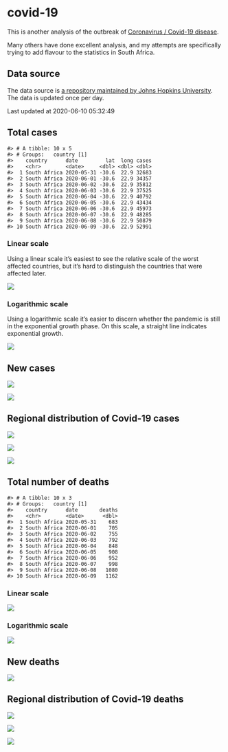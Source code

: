 
<!-- README.md is generated from README.Rmd. Please edit that file -->

# covid-19

<!-- badges: start -->

<!-- badges: end -->

This is another analysis of the outbreak of [Coronavirus / Covid-19
disease](https://en.wikipedia.org/wiki/Coronavirus_disease_2019).

Many others have done excellent analysis, and my attempts are
specifically trying to add flavour to the statistics in South Africa.

## Data source

The data source is [a repository maintained by Johns Hopkins
University](https://github.com/CSSEGISandData/COVID-19). The data is
updated once per day.

Last updated at 2020-06-10 05:32:49

## Total cases

    #> # A tibble: 10 x 5
    #> # Groups:   country [1]
    #>    country      date         lat  long cases
    #>    <chr>        <date>     <dbl> <dbl> <dbl>
    #>  1 South Africa 2020-05-31 -30.6  22.9 32683
    #>  2 South Africa 2020-06-01 -30.6  22.9 34357
    #>  3 South Africa 2020-06-02 -30.6  22.9 35812
    #>  4 South Africa 2020-06-03 -30.6  22.9 37525
    #>  5 South Africa 2020-06-04 -30.6  22.9 40792
    #>  6 South Africa 2020-06-05 -30.6  22.9 43434
    #>  7 South Africa 2020-06-06 -30.6  22.9 45973
    #>  8 South Africa 2020-06-07 -30.6  22.9 48285
    #>  9 South Africa 2020-06-08 -30.6  22.9 50879
    #> 10 South Africa 2020-06-09 -30.6  22.9 52991

### Linear scale

Using a linear scale it’s easiest to see the relative scale of the worst
affected countries, but it’s hard to distinguish the countries that were
affected later.

![](README_files/figure-gfm/unnamed-chunk-5-1.png)<!-- -->

### Logarithmic scale

Using a logarithmic scale it’s easier to discern whether the pandemic is
still in the exponential growth phase. On this scale, a straight line
indicates exponential growth.

![](README_files/figure-gfm/unnamed-chunk-6-1.png)<!-- -->

## New cases

![](README_files/figure-gfm/unnamed-chunk-7-1.png)<!-- -->

![](README_files/figure-gfm/unnamed-chunk-8-1.png)<!-- -->

## Regional distribution of Covid-19 cases

![](README_files/figure-gfm/unnamed-chunk-9-1.png)<!-- -->

![](README_files/figure-gfm/unnamed-chunk-10-1.png)<!-- -->

![](README_files/figure-gfm/unnamed-chunk-11-1.png)<!-- -->

## Total number of deaths

    #> # A tibble: 10 x 3
    #> # Groups:   country [1]
    #>    country      date       deaths
    #>    <chr>        <date>      <dbl>
    #>  1 South Africa 2020-05-31    683
    #>  2 South Africa 2020-06-01    705
    #>  3 South Africa 2020-06-02    755
    #>  4 South Africa 2020-06-03    792
    #>  5 South Africa 2020-06-04    848
    #>  6 South Africa 2020-06-05    908
    #>  7 South Africa 2020-06-06    952
    #>  8 South Africa 2020-06-07    998
    #>  9 South Africa 2020-06-08   1080
    #> 10 South Africa 2020-06-09   1162

### Linear scale

![](README_files/figure-gfm/unnamed-chunk-14-1.png)<!-- -->

### Logarithmic scale

![](README_files/figure-gfm/unnamed-chunk-15-1.png)<!-- -->

## New deaths

![](README_files/figure-gfm/unnamed-chunk-16-1.png)<!-- -->

## Regional distribution of Covid-19 deaths

![](README_files/figure-gfm/unnamed-chunk-17-1.png)<!-- -->

![](README_files/figure-gfm/unnamed-chunk-18-1.png)<!-- -->

![](README_files/figure-gfm/unnamed-chunk-19-1.png)<!-- -->
